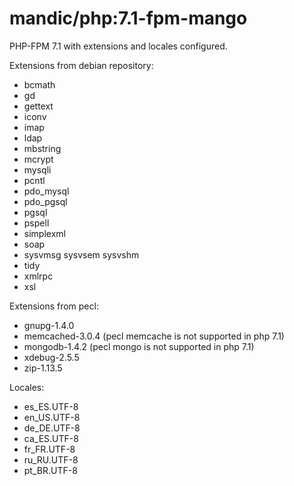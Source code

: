 # mandic/php:7.1-fpm-mango

PHP-FPM 7.1 with extensions and locales configured.

Extensions from debian repository:

- bcmath
- gd
- gettext
- iconv
- imap
- ldap
- mbstring
- mcrypt
- mysqli
- pcntl
- pdo_mysql
- pdo_pgsql
- pgsql
- pspell
- simplexml
- soap
- sysvmsg sysvsem sysvshm 
- tidy
- xmlrpc
- xsl


Extensions from pecl:

- gnupg-1.4.0
- memcached-3.0.4 (pecl memcache is not supported in php 7.1)
- mongodb-1.4.2 (pecl mongo is not supported in php 7.1)
- xdebug-2.5.5
- zip-1.13.5


Locales:

- es_ES.UTF-8
- en_US.UTF-8
- de_DE.UTF-8
- ca_ES.UTF-8
- fr_FR.UTF-8
- ru_RU.UTF-8
- pt_BR.UTF-8

